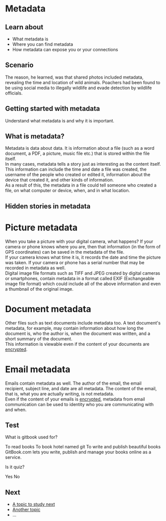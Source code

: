 # Metadata
## Learn about
- What metadata is
- Where you can find metadata
- How metadata can expose you or your connections


## Scenario
The reason, he learned, was that shared photos included metadata, revealing the time and location of wild animals. Poachers had been found to be using social media to illegally wildlife and evade detection by wildlife officials.


## Getting started with metadata
Understand what metadata is and why it is important.


## What is metadata?
Metadata is data about data. It is information about a file (such as a word document, a PDF, a picture, music file etc.) that is stored within the file itself.
<br>
In many cases, metadata tells a story just as interesting as the content itself.
<br>
This information can include the time and date a file was created, the username of the people who created or edited it, information about the device that created it, and other kinds of information.
<br>
As a result of this, the metadata in a file could tell someone who created a file, on what computer or device, when, and in what location.


## Hidden stories in metadata

# Picture metadata
When you take a picture with your digital camera, what happens? If your camera or phone knows where you are, then that information (in the form of GPS coordinates) can be saved in the metadata of the file.
<br>
If your camera knows what time it is, it records the date and time the picture was taken. If your camera or phone has a serial number that may be recorded in metadata as well.
<br>
Digital image file formats such as TIFF and JPEG created by digital cameras or smartphones, contain metadata in a format called EXIF (Exchangeable image file format) which could include all of the above information and even a thumbnail of the original image.
<br>
# Document metadata
Other files such as text documents include metadata too. A text document's metadata, for example, may contain information about how long the document is, who the author is, when the document was written, and a short summary of the document.
<br>
This information is viewable even if the content of your documents are [encrypted](en/topics/understand-4-digisec/1-encryption/1-1-intro.md).
<br>
# Email metadata
Emails contain metadata as well. The author of the email, the email recipient, subject line, and date are all metadata. The content of the email, that is, what you are actually writing, is not metadata.
<br>
Even if the content of your emails is [encrypted](en/topics/understand-4-digisec/1-encryption/1-1-intro.md), metadata from email communication can be used to identity who you are communicating with and when.


## Test
<quiz name="Gitbook Quiz">
    <question multiple>
        <p>What is gitbook used for?</p>
        <answer correct>To read books</answer>
        <answer>To book hotel named git</answer>
        <answer correct>To write and publish beautiful books</answer>
        <explanation>GitBook.com lets you write, publish and manage your books online as a service.</explanation>
    </question>
    <question>
        <p>Is it quiz?</p>
        <answer correct>Yes</answer>
        <answer>No</answer>
    </question>
</quiz>

## Next
 * [A topic to study next](en/topics/_topic/_unit/index.md)
 * [Another topic](en/topics/_topic/_unit/index.md)
 * ...

